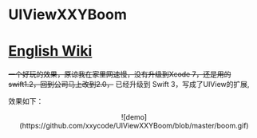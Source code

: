 # UIViewXXYBoom 
# [English Wiki][1]
~~一个好玩的效果，原谅我在家里网速慢，没有升级到Xcode 7，还是用的swift1.2，回到公司马上改到2.0，~~ 已经升级到 Swift 3，写成了UIView的扩展, 

效果如下：<br />
<center>![demo](https://github.com/xxycode/UIViewXXYBoom/blob/master/boom.gif) </center>

[1]: https://github.com/xxycode/UIViewXXYBoom/wiki 
